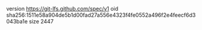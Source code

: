 version https://git-lfs.github.com/spec/v1
oid sha256:1511e58a904de5b1d00fad27a556e4323f4fe0552a496f2e4feecf6d3043ba1e
size 2447

